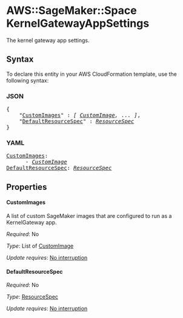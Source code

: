# AWS::SageMaker::Space KernelGatewayAppSettings

The kernel gateway app settings.

## Syntax

To declare this entity in your AWS CloudFormation template, use the following syntax:

### JSON

<pre>
{
    "<a href="#customimages" title="CustomImages">CustomImages</a>" : <i>[ <a href="customimage.md">CustomImage</a>, ... ]</i>,
    "<a href="#defaultresourcespec" title="DefaultResourceSpec">DefaultResourceSpec</a>" : <i><a href="resourcespec.md">ResourceSpec</a></i>
}
</pre>

### YAML

<pre>
<a href="#customimages" title="CustomImages">CustomImages</a>: <i>
      - <a href="customimage.md">CustomImage</a></i>
<a href="#defaultresourcespec" title="DefaultResourceSpec">DefaultResourceSpec</a>: <i><a href="resourcespec.md">ResourceSpec</a></i>
</pre>

## Properties

#### CustomImages

A list of custom SageMaker images that are configured to run as a KernelGateway app.

_Required_: No

_Type_: List of <a href="customimage.md">CustomImage</a>

_Update requires_: [No interruption](https://docs.aws.amazon.com/AWSCloudFormation/latest/UserGuide/using-cfn-updating-stacks-update-behaviors.html#update-no-interrupt)

#### DefaultResourceSpec

_Required_: No

_Type_: <a href="resourcespec.md">ResourceSpec</a>

_Update requires_: [No interruption](https://docs.aws.amazon.com/AWSCloudFormation/latest/UserGuide/using-cfn-updating-stacks-update-behaviors.html#update-no-interrupt)

